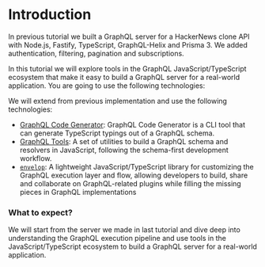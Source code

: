# Introduction

In previous tutorial we built a GraphQL server for a HackerNews clone API with Node.js, Fastify, TypeScript, GraphQL-Helix and Prisma 3. We added authentication, filtering, pagination and subscriptions.

In this tutorial we will explore tools in the GraphQL JavaScript/TypeScript ecosystem that make it easy to build a GraphQL server for a real-world application.
You are going to use the following technologies:

We will extend from previous implementation and use the following technologies:

- [GraphQL Code Generator](https://www.graphql-code-generator.com): GraphQL Code Generator is a CLI tool that can generate TypeScript typings out of a GraphQL schema.
- [GraphQL Tools](https://graphql-tools.com): A set of utilities to build a GraphQL schema and resolvers in JavaScript, following the schema-first development workflow.
- [`envelop`](https://envelop.dev): A lightweight JavaScript/TypeScript library for customizing the GraphQL execution layer and flow, allowing developers to build, share and collaborate on GraphQL-related plugins while filling the missing pieces in GraphQL implementations

### What to expect?

We will start from the server we made in last tutorial
and dive deep into understanding the GraphQL execution pipeline and use tools in the JavaScript/TypeScript ecosystem to build a GraphQL server for a real-world application.
